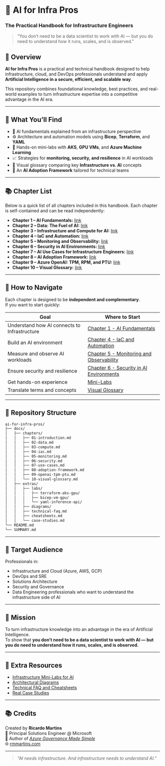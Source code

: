 # 🤖 AI for Infra Pros  
### The Practical Handbook for Infrastructure Engineers  

> “You don’t need to be a data scientist to work with AI — but you do need to understand how it runs, scales, and is observed.”


## 🧭 Overview

**AI for Infra Pros** is a practical and technical handbook designed to help infrastructure, cloud, and DevOps professionals understand and apply **Artificial Intelligence in a secure, efficient, and scalable way**.

This repository combines foundational knowledge, best practices, and real-world examples to turn infrastructure expertise into a competitive advantage in the AI era.

---

## 🧩 What You’ll Find

- 🧠 AI fundamentals explained from an infrastructure perspective  
- ⚙️ Architecture and automation models using **Bicep**, **Terraform**, and **YAML**  
- 🧪 Hands-on mini-labs with **AKS**, **GPU VMs**, and **Azure Machine Learning**  
- 📈 Strategies for **monitoring, security, and resilience** in AI workloads  
- 🧰 Visual glossary comparing key **Infrastructure vs. AI** concepts  
- 🧩 An **AI Adoption Framework** tailored for technical teams  

---

## 📚 Chapter List

Below is a quick list of all chapters included in this handbook. Each chapter is self-contained and can be read independently:

- **Chapter 1 – AI Fundamentals:** [link](docs/chapters/01-introduction.md)  
- **Chapter 2 – Data: The Fuel of AI:** [link](docs/chapters/02-data.md)  
- **Chapter 3 – Infrastructure and Compute for AI:** [link](docs/chapters/03-compute.md)  
- **Chapter 4 – IaC and Automation:** [link](docs/chapters/04-iac.md)  
- **Chapter 5 – Monitoring and Observability:** [link](docs/chapters/05-monitoring.md)  
- **Chapter 6 – Security in AI Environments:** [link](docs/chapters/06-security.md)  
- **Chapter 7 – AI Use Cases for Infrastructure Engineers:** [link](docs/chapters/07-use-cases.md)  
- **Chapter 8 – AI Adoption Framework:** [link](docs/chapters/08-adoption-framework.md)  
- **Chapter 9 – Azure OpenAI: TPM, RPM, and PTU:** [link](docs/chapters/09-azure-openai-tpm-ptu.md)  
- **Chapter 10 – Visual Glossary:** [link](docs/chapters/10-visual-glossary.md)

---

## 🚀 How to Navigate

Each chapter is designed to be **independent and complementary**.  
If you want to start quickly:

| Goal | Where to Start |
|-----------|---------------|
| Understand how AI connects to Infrastructure | [Chapter 1 - AI Fundamentals](docs/chapters/01-introduction.md) |
| Build an AI environment | [Chapter 4 - IaC and Automation](docs/chapters/04-iac.md) |
| Measure and observe AI workloads | [Chapter 5 - Monitoring and Observability](docs/chapters/05-monitoring.md) |
| Ensure security and resilience | [Chapter 6 - Security in AI Environments](docs/chapters/06-security.md) |
| Get hands-on experience | [Mini-Labs](docs/extras/labs/) |
| Translate terms and concepts | [Visual Glossary](docs/chapters/10-visual-glossary.md) |
---

## 📂 Repository Structure

```bash
ai-for-infra-pros/
├── docs/
│   ├── chapters/
│   │   ├── 01-introduction.md
│   │   ├── 02-data.md
│   │   ├── 03-compute.md
│   │   ├── 04-iac.md
│   │   ├── 05-monitoring.md
│   │   ├── 06-security.md
│   │   ├── 07-use-cases.md
│   │   ├── 08-adoption-framework.md
│   │   ├── 09-openai-tpm-ptu.md
│   │   └── 10-visual-glossary.md
│   ├── extras/
│   │   ├── labs/
│   │   │   ├── terraform-aks-gpu/
│   │   │   ├── bicep-vm-gpu/
│   │   │   └── yaml-inference-api/
│   │   ├── diagrams/
│   │   ├── technical-faq.md
│   │   ├── cheatsheets.md
│   │   └── case-studies.md
└── README.md
└── SUMMARY.md
```

---

## 🧩 Target Audience

Professionals in:

- Infrastructure and Cloud (Azure, AWS, GCP)  
- DevOps and SRE  
- Solutions Architecture  
- Security and Governance  
- Data Engineering professionals who want to understand the infrastructure side of AI  

---

## 💬 Mission

To turn infrastructure knowledge into an advantage in the era of Artificial Intelligence.  
To show that **you don’t need to be a data scientist to work with AI — but you do need to understand how it runs, scales, and is observed.**

---

## 🧪 Extra Resources

- [Infrastructure Mini-Labs for AI](docs/extras/labs/)  
- [Architectural Diagrams](docs/extras/diagrams/README.md)  
- [Technical FAQ and Cheatsheets](docs/extras/technical-faq.md)  
- [Real Case Studies](docs/extras/case-studies.md)

---

## 📚 Credits

Created by **Ricardo Martins**  
📍 Principal Solutions Engineer @ Microsoft  
📖 Author of [*Azure Governance Made Simple*](https://book.azgovernance.com/)  
🌐 [rmmartins.com](https://rmmartins.com)

---

> _“AI needs infrastructure. And infrastructure needs to understand AI.”_

